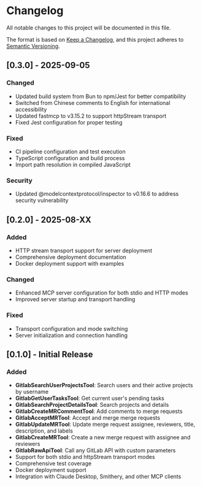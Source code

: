 # Changelog

All notable changes to this project will be documented in this file.

The format is based on [Keep a Changelog](https://keepachangelog.com/en/1.0.0/), and this project adheres to [Semantic Versioning](https://semver.org/spec/v2.0.0.html).

## [0.3.0] - 2025-09-05

### Changed
- Updated build system from Bun to npm/Jest for better compatibility
- Switched from Chinese comments to English for international accessibility
- Updated fastmcp to v3.15.2 to support httpStream transport
- Fixed Jest configuration for proper testing

### Fixed
- CI pipeline configuration and test execution
- TypeScript configuration and build process
- Import path resolution in compiled JavaScript

### Security
- Updated @modelcontextprotocol/inspector to v0.16.6 to address security vulnerability

## [0.2.0] - 2025-08-XX

### Added
- HTTP stream transport support for server deployment  
- Comprehensive deployment documentation
- Docker deployment support with examples

### Changed  
- Enhanced MCP server configuration for both stdio and HTTP modes
- Improved server startup and transport handling

### Fixed
- Transport configuration and mode switching
- Server initialization and connection handling

## [0.1.0] - Initial Release

### Added
- **GitlabSearchUserProjectsTool**: Search users and their active projects by username
- **GitlabGetUserTasksTool**: Get current user's pending tasks  
- **GitlabSearchProjectDetailsTool**: Search projects and details
- **GitlabCreateMRCommentTool**: Add comments to merge requests
- **GitlabAcceptMRTool**: Accept and merge merge requests
- **GitlabUpdateMRTool**: Update merge request assignee, reviewers, title, description, and labels
- **GitlabCreateMRTool**: Create a new merge request with assignee and reviewers
- **GitlabRawApiTool**: Call any GitLab API with custom parameters
- Support for both stdio and httpStream transport modes
- Comprehensive test coverage
- Docker deployment support
- Integration with Claude Desktop, Smithery, and other MCP clients